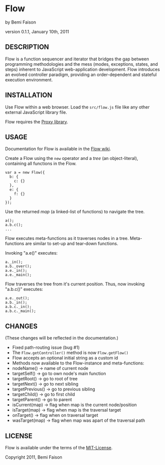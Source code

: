 # Flow
by Bemi Faison

version 0.1.1, January 10th, 2011

## DESCRIPTION

Flow is a function sequencer and iterator that bridges the gap between programming methodologies and the mess (modes, exceptions, states, and steps) inherent to JavaScript web-application development. Flow introduces an evolved controller paradigm, providing an order-dependent and stateful execution environment.

## INSTALLATION

Use Flow within a web browser. Load the `src/flow.js` file like any other external JavaScript library file.

Flow requires the [Proxy library](http://github.com/bemson/Proxy/).

## USAGE

Documentation for Flow is available in the [Flow wiki](http://github.com/bemson/Flow/wiki/).

Create a Flow using the `new` operator and a _tree_ (an object-literal), containing all functions in the Flow.

    var a = new Flow({
      b: {
        c: {}
      },
      e: {
        f: {}
      }
    });

Use the returned _map_ (a linked-list of functions) to navigate the tree.

    a();
    a.b.c();
    ...

Flow executes meta-functions as it traverses nodes in a tree. Meta-functions are similar to set-up and tear-down functions.

Invoking "a.e()" executes:

    a._in();
    a.b._over();
    a.e._in();
    a.e._main();

Flow traverses the tree from it's current position. Thus, now invoking "a.b.c()" executes:

    a.e._out();
    a.b._in();
    a.b.c._in();
    a.b.c._main();

## CHANGES

(These changes will be reflected in the documentation.)

* Fixed path-routing issue (bug #1)
* The `Flow.getController()` method is now `Flow.getFlow()`
* Flow accepts an optional initial string as a custom id
* Methods now available to the Flow-instance and meta-functions:
 * nodeName() -> name of current node                        
 * targetSelf() -> go to own node's main function
 * targetRoot() -> go to root of tree
 * targetNext() -> go to next sibling
 * targetPrevious() -> go to previous sibling
 * targetChild() -> go to first child
 *  targetParent() -> go to parent
 * isCurrent(map) -> flag when map is the current node/position
 * isTarget(map) -> flag when map is the traversal target
 * onTarget() -> flag when on traversal target  
 * wasTarget(map) -> flag when map was apart of the traversal path

## LICENSE

Flow is available under the terms of the [MIT-License](http://en.wikipedia.org/wiki/MIT_License#License_terms).

Copyright 2011, Bemi Faison